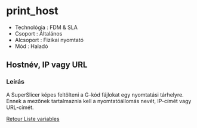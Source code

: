 # print_host

* Technológia : FDM & SLA
* Csoport :  Általános
* Alcsoport :  Fizikai nyomtató
* Mód : Haladó

## Hostnév, IP vagy URL

### Leírás

A SuperSlicer képes feltölteni a G-kód fájlokat egy nyomtatási tárhelyre.
Ennek a mezőnek tartalmaznia kell a nyomtatóállomás nevét, IP-címét vagy URL-címét.

[Retour Liste variables](variable_list.md)